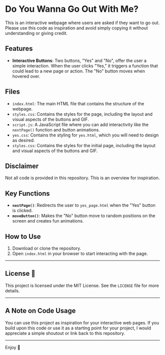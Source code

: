 # Do You Wanna Go Out With Me?

This is an interactive webpage where users are asked if they want to go out. Please use this code as inspiration and avoid simply copying it without understanding or giving credit.

## Features

- **Interactive Buttons**: Two buttons, "Yes" and "No", offer the user a simple interaction. When the user clicks "Yes," it triggers a function that could lead to a new page or action. The "No" button moves when hovered over.

## Files

- `index.html`: The main HTML file that contains the structure of the webpage.
- `styles.css`: Contains the styles for the page, including the layout and visual aspects of the buttons and GIF.
- `script.js`: A JavaScript file where you can add interactivity like the `nextPage()` function and button animations.
- `yes.css`: Contains the styling for `yes.html`, which you will need to design as desired.
- `styles.css`: Contains the styles for the initial page, including the layout and visual aspects of the buttons and GIF.

## Disclaimer

Not all code is provided in this repository. This is an overview for inspiration.

## Key Functions

- **`nextPage()`**: Redirects the user to `yes_page.html` when the "Yes" button is clicked.
- **`moveButton()`**: Makes the "No" button move to random positions on the screen and creates fun animations.

## How to Use

1. Download or clone the repository.
2. Open `index.html` in your browser to start interacting with the page.

---

## License 📄

This project is licensed under the MIT License. See the `LICENSE` file for more details.

---

## A Note on Code Usage

You can use this project as inspiration for your interactive web pages. If you build upon this code or use it as a starting point for your project, I would appreciate a simple shoutout or link back to this repository.

---

Enjoy 💖
